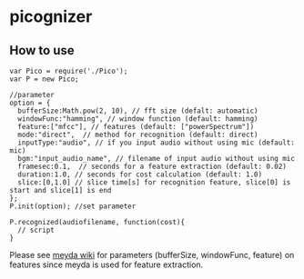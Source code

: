 picognizer
===============


## How to use
    var Pico = require('./Pico');
    var P = new Pico;

    //parameter
    option = {
      bufferSize:Math.pow(2, 10), // fft size (defalt: automatic)
      windowFunc:"hamming", // window function (default: hamming)
      feature:["mfcc"], // features (default: ["powerSpectrum"])
      mode:"direct",  // method for recognition (default: direct)
      inputType:"audio", // if you input audio without using mic (default: mic)
      bgm:"input_audio_name", // filename of input audio without using mic  
      framesec:0.1,  // seconds for a feature extraction (default: 0.02)
      duration:1.0, // seconds for cost calculation (default: 1.0)
      slice:[0,1.0] // slice time[s] for recognition feature, slice[0] is start and slice[1] is end
    };
    P.init(option); //set parameter

    P.recognized(audiofilename, function(cost){
      // script
    }

Please see [meyda wiki][] for parameters (bufferSize, windowFunc, feature) on features since meyda is used for feature extraction.

[meyda wiki]:https://github.com/meyda/meyda/wiki "meyda wiki"
